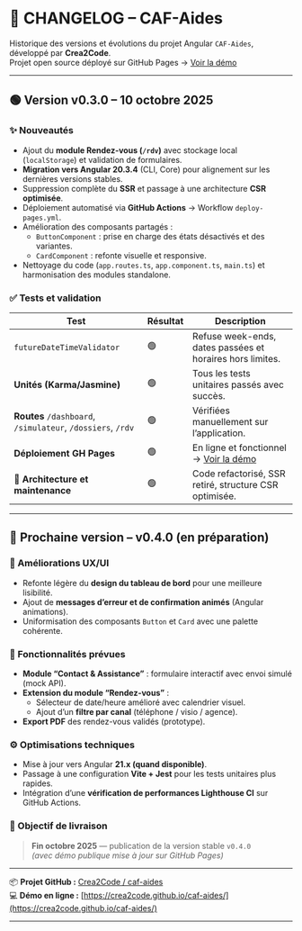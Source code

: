# 🧾 CHANGELOG – CAF-Aides

Historique des versions et évolutions du projet Angular `CAF-Aides`, développé par **Crea2Code**.  
Projet open source déployé sur GitHub Pages → [Voir la démo](https://crea2code.github.io/caf-aides/)

---

## 🟢 Version v0.3.0 – 10 octobre 2025

### ✨ Nouveautés
- Ajout du **module Rendez-vous (`/rdv`)** avec stockage local (`localStorage`) et validation de formulaires.
- **Migration vers Angular 20.3.4** (CLI, Core) pour alignement sur les dernières versions stables.
- Suppression complète du **SSR** et passage à une architecture **CSR optimisée**.
- Déploiement automatisé via **GitHub Actions** → Workflow `deploy-pages.yml`.
- Amélioration des composants partagés :
  - `ButtonComponent` : prise en charge des états désactivés et des variantes.
  - `CardComponent` : refonte visuelle et responsive.
- Nettoyage du code (`app.routes.ts`, `app.component.ts`, `main.ts`) et harmonisation des modules standalone.

### ✅ Tests et validation

| Test                            | Résultat | Description                                                   |
|---------------------------------|-----------|----------------------------------------------------------------|
| `futureDateTimeValidator`       | 🟢        | Refuse week-ends, dates passées et horaires hors limites.      |
| **Unités (Karma/Jasmine)**      | 🟢        | Tous les tests unitaires passés avec succès.                   |
| **Routes** `/dashboard`, `/simulateur`, `/dossiers`, `/rdv` | 🟢 | Vérifiées manuellement sur l’application.                     |
| **Déploiement GH Pages**        | 🟢        | En ligne et fonctionnel → [Voir la démo](https://crea2code.github.io/caf-aides/) |
| **🧱 Architecture et maintenance** | 🟢 | Code refactorisé, SSR retiré, structure CSR optimisée.         |

---

## 🚀 Prochaine version – v0.4.0 (en préparation)

### 🎨 Améliorations UX/UI
- Refonte légère du **design du tableau de bord** pour une meilleure lisibilité.  
- Ajout de **messages d’erreur et de confirmation animés** (Angular animations).  
- Uniformisation des composants `Button` et `Card` avec une palette cohérente.

### 🧩 Fonctionnalités prévues
- **Module “Contact & Assistance”** : formulaire interactif avec envoi simulé (mock API).  
- **Extension du module “Rendez-vous”** :
  - Sélecteur de date/heure amélioré avec calendrier visuel.
  - Ajout d’un **filtre par canal** (téléphone / visio / agence).  
- **Export PDF** des rendez-vous validés (prototype).

### ⚙️ Optimisations techniques
- Mise à jour vers Angular **21.x (quand disponible)**.  
- Passage à une configuration **Vite + Jest** pour les tests unitaires plus rapides.  
- Intégration d’une **vérification de performances Lighthouse CI** sur GitHub Actions.

### 📅 Objectif de livraison
> **Fin octobre 2025** — publication de la version stable `v0.4.0`  
> _(avec démo publique mise à jour sur GitHub Pages)_

---

📦 **Projet GitHub :** [Crea2Code / caf-aides](https://github.com/Crea2Code/caf-aides)  
💻 **Démo en ligne :** [https://crea2code.github.io/caf-aides/](https://crea2code.github.io/caf-aides/)

---
